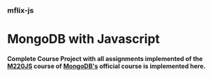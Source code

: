 ### mflix-js
# MongoDB with Javascript
#### Complete Course Project with all assignments implemented of the [M220JS](https://university.mongodb.com/courses/M220JS/about) course of [MongoDB's](https://university.mongodb.com/) official course is implemented here.
